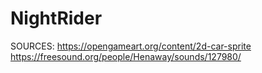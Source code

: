 # NightRider

SOURCES:
https://opengameart.org/content/2d-car-sprite
https://freesound.org/people/Henaway/sounds/127980/

